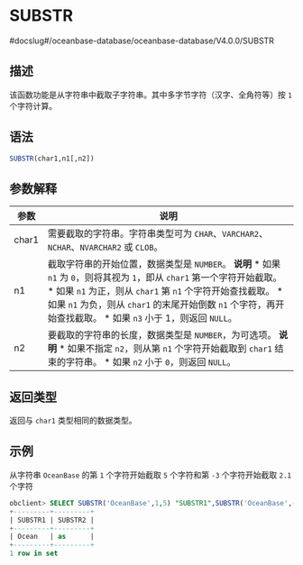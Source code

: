 SUBSTR 
===========================
#docslug#/oceanbase-database/oceanbase-database/V4.0.0/SUBSTR




描述 
-----------------------

该函数功能是从字符串中截取子字符串。其中多字节字符（汉字、全角符等）按 `1` 个字符计算。

语法 
-----------------------

```sql
SUBSTR(char1,n1[,n2])
```



参数解释 
-------------------------



|  参数   |                                                                                                                                                                                                   说明                                                                                                                                                                                                    |
|-------|---------------------------------------------------------------------------------------------------------------------------------------------------------------------------------------------------------------------------------------------------------------------------------------------------------------------------------------------------------------------------------------------------------|
| char1 | 需要截取的字符串。字符串类型可为 `CHAR`、`VARCHAR2`、`NCHAR`、`NVARCHAR2` 或 `CLOB`。                                                                                                                                                                                                                                                                                                                                        |
| n1    | 截取字符串的开始位置，数据类型是 `NUMBER`。 **说明**  * 如果 `n1` 为 `0`，则将其视为 `1`，即从 `char1` 第一个字符开始截取。   * 如果 `n1` 为正，则从 `char1` 第 `n1` 个字符开始查找截取。   * 如果 `n1` 为负，则从 `char1` 的末尾开始倒数 `n1` 个字符，再开始查找截取。   * 如果 `n3` 小于 1，则返回 `NULL`。    |
| n2    | 要截取的字符串的长度，数据类型是 `NUMBER`，为可选项。 **说明**  * 如果不指定 `n2`，则从第 `n1` 个字符开始截取到 `char1` 结束的字符串。   * 如果 `n2` 小于 `0`，则返回 `NULL`。                                                                                                                                                                |



返回类型 
-------------------------

返回与 `char1` 类型相同的数据类型。

示例 
-----------------------

从字符串 `OceanBase` 的第 `1` 个字符开始截取 `5` 个字符和第 `-3` 个字符开始截取 `2.1` 个字符

```sql
obclient> SELECT SUBSTR('OceanBase',1,5) "SUBSTR1",SUBSTR('OceanBase',-3,2.1) "SUBSTR2" FROM DUAL;
+---------+---------+
| SUBSTR1 | SUBSTR2 |
+---------+---------+
| Ocean   | as      |
+---------+---------+
1 row in set
```


